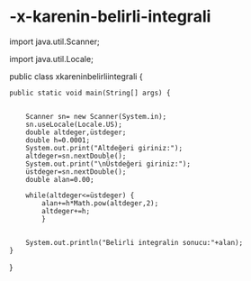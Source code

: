 # -x-karenin-belirli-integrali

import java.util.Scanner;

import java.util.Locale;

public class xkareninbelirliintegrali {

	public static void main(String[] args) {
		
		
		Scanner sn= new Scanner(System.in);
		sn.useLocale(Locale.US);
		double altdeger,üstdeger;
		double h=0.0001;
		System.out.print("Altdeğeri giriniz:");
		altdeger=sn.nextDouble();
		System.out.print("\nÜstdeğeri giriniz:");
		üstdeger=sn.nextDouble();
		double alan=0.00;
		
		while(altdeger<=üstdeger) {
			alan+=h*Math.pow(altdeger,2);
			altdeger+=h;
			}
		
		
		System.out.println("Belirli integralin sonucu:"+alan);
	}

}
